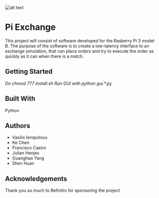  ![alt text]( https://i.imgur.com/k2kruGl.png "Logo Title Text 1")

# Pi Exchange

This project will consist of software developed for the Rasberry Pi 3 model B. The purpose of the software is to create a low-latency interface to an exchange simulation, that can place orders and try to execute the order as quickly as it can when there is a match. 

Getting Started
------
*Do chmod 777 install.sh
*Run GUI with python gui.***.py

Built With 
------
Python

Authors
------

* Vasilis Ieropolous
* Ke Chen
* Francisco Caeiro
* Julian Henjes
* Guanghao Yang
* Shen Huan 

Acknowledgements
------

Thank you so much to Refinitiv for sponsoring the project

